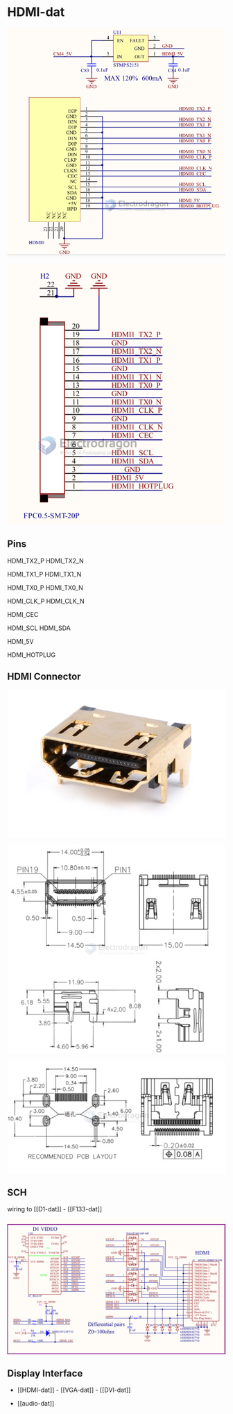 
# HDMI-dat

![](2023-11-30-15-54-05.png)

![](2023-11-30-15-54-16.png)


## Pins 

HDMI_TX2_P
HDMI_TX2_N

HDMI_TX1_P
HDMI_TX1_N

HDMI_TX0_P
HDMI_TX0_N

HDMI_CLK_P
HDMI_CLK_N

HDMI_CEC

HDMI_SCL
HDMI_SDA

HDMI_5V

HDMI_HOTPLUG

## HDMI Connector 

![](2025-02-21-13-19-22.png)

![](2025-02-21-13-18-58.png)

![](2025-02-21-13-19-09.png)

## SCH 

wiring to [[D1-dat]] - [[F133-dat]]

![](2025-08-07-12-46-51.png)


## Display Interface 

- [[HDMI-dat]] - [[VGA-dat]] - [[DVI-dat]]

- [[audio-dat]]
